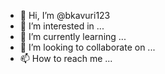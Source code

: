 - 👋 Hi, I’m @bkavuri123
- 👀 I’m interested in ...
- 🌱 I’m currently learning ...
- 💞️ I’m looking to collaborate on ...
- 📫 How to reach me ...

<!---
bkavuri123/bkavuri123 is a ✨ special ✨ repository because its `README.md` (this file) appears on your GitHub profile.
You can click the Preview link to take a look at your changes.
--->
